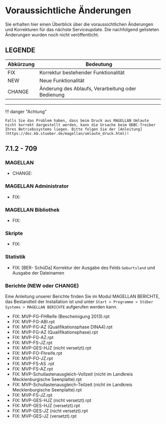 # Voraussichtliche Änderungen

Sie erhalten hier einen Überblick über die voraussichtlichen Änderungen und Korrekturen für das nächste Serviceupdate. Die nachfolgend gelisteten Änderungen wurden noch nicht veröffentlicht.

## LEGENDE

Abkürzung | Bedeutung
--------- | ---------
FIX       | Korrektur bestehender Funktionalität
NEW       | Neue Funktionalität
CHANGE    | Änderung des Ablaufs, Verarbeitung oder Bedienung

---

!!! danger "Achtung"

    Falls Sie das Problem haben, dass beim Druck aus MAGELLAN Umlaute nicht korrekt dargestellt werden, kann die Ursache beim ODBC-Treiber Ihres Betriebssystems liegen. Bitte folgen Sie der [Anleitung](https://doc.kb.stueber.de/magellan/umlaute_druck.html)!

## 7.1.2 - 709

### MAGELLAN

* CHANGE: 

### MAGELLAN Administrator

* FIX: 

### MAGELLAN Bibliothek

* FIX:

### Skripte

* FIX:

### Statistik

* FIX: [BER- SchüDa] Korrektur der Ausgabe des Felds `Geburtsland` und Ausgabe der Dateinamen

### Berichte (NEW oder CHANGE)

Eine Anleitung unserer Berichte finden Sie im Modul MAGELLAN BERICHTE, das Bestandteil der Installation ist und unter `Start > Programme > Stüber Systems > MAGELLAN BERICHTE` aufgerufen werden kann.

* FIX: MVP-FG-FHReife (Bescheinigung 2013).rpt
* FIX: MVP-FG-ABI.rpt
* FIX: MVP-FG-AZ  (Qualifikationsphase DINA4).rpt
* FIX: MVP-FG-AZ (Qualifikationsphase).rpt
* FIX: MVP-FG-AZ.rpt
* FIX: MVP-FS-JZ.rpt
* FIX: MVP-GES-HJZ (nicht versetzt).rpt
* FIX: MVP-FO-Fhreife.rpt
* FIX: MVP-FO-JZ.rpt
* FIX: MVP-FS-AS .rpt
* FIX: MVP-FS-AZ.rpt
* FIX: MVP-Schullastenausgleich-Vollzeit (nicht im Landkreis Mecklenburgische Seenplatte).rpt
* FIX: MVP-Schullastenausgleich-Teilzeit (nicht im Landkreis Mecklenburgische Seenplatte).rpt
* FIX: MVP-FS-JZ.rpt
* FIX: MVP-GES-HJZ (nicht versetzt).rpt
* FIX: MVP-GES-HJZ (versetzt).rpt
* FIX: MVP-GES-JZ (nicht versetzt).rpt
* FIX: MVP-GES-JZ (versetzt).rpt
